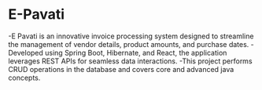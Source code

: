 # E-Pavati
-E Pavati is an innovative invoice processing system designed to streamline the management of vendor details, product amounts, and purchase dates. 
-Developed using Spring Boot, Hibernate, and React, the application leverages REST APIs for seamless data interactions. 
-This project performs CRUD operations in the database and covers core and advanced java concepts.
